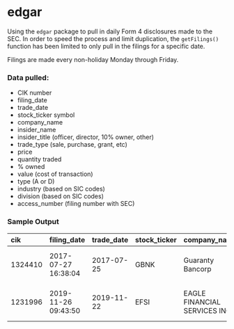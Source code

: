 # edgar

Using the `edgar` package to pull in daily Form 4 disclosures made to the SEC. In order to speed the process and limit duplication, the `getFilings()` function has been limited to only pull in the filings for a specific date. 

Filings are made every non-holiday Monday through Friday. 

### Data pulled: 
- CIK number
- filing_date
- trade_date
- stock_ticker symbol
- company_name
- insider_name
- insider_title (officer, director, 10% owner, other)
- trade_type (sale, purchase, grant, etc)
- price
- quantity traded
- % owned
- value (cost of transaction)
- type (A or D)
- industry (based on SIC codes)
- division (based on SIC codes)
- access_number (filing number with SEC)

### Sample Output

|cik     |filing_date         |trade_date |stock_ticker |company_name                 |insider_name    |insider_title |trade_type | price| quantity|     owned|     value|type |sic  | delta_owned|industry               |division                            |access_number        |
|:-------|:-------------------|:----------|:------------|:----------------------------|:---------------|:-------------|:----------|-----:|--------:|---------:|---------:|:----|:----|-----------:|:----------------------|:-----------------------------------|:--------------------|
|1324410 |2017-07-27 16:38:04 |2017-07-25 |GBNK         |Guaranty Bancorp             |Goss Cathy P    |EVP, CCO      |S - Sale   | 26.82|    -3793|  4225.392| -101728.3|D    |6022 |  -0.4730375|State Commercial Banks |Finance, Insurance, And Real Estate |0001179110-17-010737 |
|1231996 |2019-11-26 09:43:50 |2019-11-22 |EFSI         |EAGLE FINANCIAL SERVICES INC |GILPIN THOMAS T |Director      |S - Sale   | 31.50|      -13| 19607.000|    -409.5|D    |6022 |  -0.0006626|State Commercial Banks |Finance, Insurance, And Real Estate |0000880641-19-000088 |